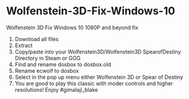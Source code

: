 # Wolfenstein-3D-Fix-Windows-10
Wolfenstein 3D Fix Windows 10 1080P and beyond fix
1. Download all files
2. Extract
3. Copy/paste into your Wolfenstein3D/Wolfenstein3D SpearofDestiny Directory in Steam or GOG
4. Find and rename dosbox to dosbox.old
5. Rename ecwolf to dosbox
6. Select in the pop up menu either Wolfenstein 3D or Spear of Destiny
7. You are good to play this classic with moder controls and higher resolutions!
Enjoy
#gimalaji_blake
